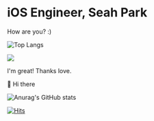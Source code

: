 # iOS Engineer, Seah Park

How are you? :)

![Top Langs](https://github-readme-stats.vercel.app/api/top-langs/?username=seahpark247&layout=compact&theme=tokyonight)

<a href="https://hits.seeyoufarm.com"><img src="https://hits.seeyoufarm.com/api/count/incr/badge.svg?url=https%3A%2F%2Fgithub.com%2Fsaymeta&count_bg=%2379C83D&title_bg=%23555555&icon=&icon_color=%23E7E7E7&title=hits&edge_flat=false"/></a>

I'm great! Thanks love.


👋 Hi there

![Anurag's GitHub stats](https://github-readme-stats.vercel.app/api?username=seahpark247&show_icons=true&theme=swift)  &nbsp;&nbsp;&nbsp;

[![Hits](https://hits.seeyoufarm.com/api/count/incr/badge.svg?url=https%3A%2F%2Fgithub.com%2Fseahpark247&count_bg=%23FFAAB7&title_bg=%23BEBEBE&icon=&icon_color=%23E7E7E7&title=hits&edge_flat=false)](https://hits.seeyoufarm.com)

